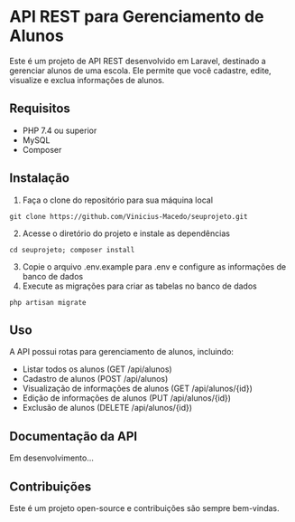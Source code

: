 # API REST para Gerenciamento de Alunos

Este é um projeto de API REST desenvolvido em Laravel, destinado a gerenciar alunos de uma escola. Ele permite que você cadastre, edite, visualize e exclua informações de alunos.

## Requisitos
- PHP 7.4 ou superior
- MySQL
- Composer

## Instalação
1. Faça o clone do repositório para sua máquina local

```git clone https://github.com/Vinicius-Macedo/seuprojeto.git```

2. Acesse o diretório do projeto e instale as dependências

```cd seuprojeto; composer install```

3. Copie o arquivo .env.example para .env e configure as informações de banco de dados
4. Execute as migrações para criar as tabelas no banco de dados

```php artisan migrate```

## Uso

A API possui rotas para gerenciamento de alunos, incluindo:
- Listar todos os alunos (GET /api/alunos)
- Cadastro de alunos (POST /api/alunos)
- Visualização de informações de alunos (GET /api/alunos/{id})
- Edição de informações de alunos (PUT /api/alunos/{id})
- Exclusão de alunos (DELETE /api/alunos/{id})

## Documentação da API
Em desenvolvimento...

## Contribuições
Este é um projeto open-source e contribuições são sempre bem-vindas.
